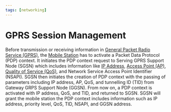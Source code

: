 ```yaml
---
tags: [networking]
---
```


# GPRS Session Management

Before transmission or receiving information in [General Packet Radio Service (GPRS)](202304111940.md),
the [Mobile Station](202305162139.md) has to activate a Packet Data Protocol
(PDP) context. It initiates the PDP context request to Serving GPRS Support Node
(SGSN) which includes information like [IP Address](202206281021.md), [Access Point (AP)](202304061549.md),
[Quality of Service (QoS)](202209282057.md), and Network Service Access Point
Identifier (NSAPI). SGSN then initiates the creation of PDP context with the
passing of parameters including IP address, AP, QoS, and tunnelling ID (TID)
from Gateway GRPS Support Node (GGSN). From now on, a PDP context is activated
with IP address, QoS, and TID, and returned to SGSN. SGSN will grant the mobile
station the PDP context includes information such as IP address, priority level,
QoS, TID, NSAPI, and GGSN address.
